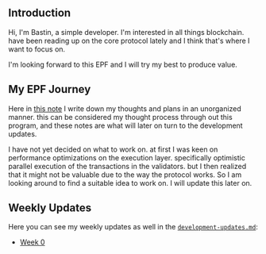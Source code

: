 ## Introduction

Hi, I'm Bastin, a simple developer. I'm interested in all things blockchain. have been reading up on the core protocol lately and I think that's where I want to focus on.

I'm looking forward to this EPF and I will try my best to produce value.

## My EPF Journey

Here in [this note](https://hackmd.io/@Bastin/r1oxkeNVR) I write down my thoughts and plans in an unorganized manner. this can be considered my thought process through out this program, and these notes are what will later on turn to the development updates.

I have not yet decided on what to work on. at first I was keen on performance optimizations on the execution layer. specifically optimistic parallel execution of the transactions in the validators. but I then realized that it might not be valuable due to the way the protocol works.
So I am looking around to find a suitable idea to work on. I will update this later on.

## Weekly Updates

Here you can see my weekly updates as well in the [`development-updates.md`](https://github.com/eth-protocol-fellows/cohort-five/blob/main/development-updates.md):

- [Week 0](https://hackmd.io/@Bastin/HJ6hOLQHC)
